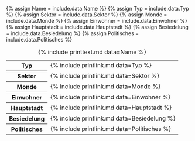 {% assign Name = include.data.Name %}
{% assign Typ = include.data.Typ %}
{% assign Sektor = include.data.Sektor %}
{% assign Monde = include.data.Monde %}
{% assign Einwohner = include.data.Einwohner %}
{% assign Hauptstadt = include.data.Hauptstadt %}
{% assign Besiedelung = include.data.Besiedelung %}
{% assign Politisches = include.data.Politisches %}
<table>
    <caption>{% include printtext.md data=Name %}</caption>
    <tbody>
        <tr><th>Typ</th><td>{% include printlink.md data=Typ %}</td></tr>
        <tr><th>Sektor</th><td>{% include printlink.md data=Sektor %}</td></tr>
        <tr><th>Monde</th><td>{% include printlink.md data=Monde %}</td></tr>
        <tr><th>Einwohner</th><td>{% include printlink.md data=Einwohner %}</td></tr>
        <tr><th>Hauptstadt</th><td>{% include printlink.md data=Hauptstadt %}</td></tr>
        <tr><th>Besiedelung</th><td>{% include printlink.md data=Besiedelung %}</td></tr>
        <tr><th>Politisches</th><td>{% include printlink.md data=Politisches %}</td></tr>
    </tbody>
</table>
